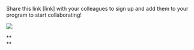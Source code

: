 Share this link \[link\] with your colleagues to sign up and add them to your program to start collaborating!



![](https://lh5.googleusercontent.com/mTyq5ZRJoUQcN3f3zLE569GH5us1SeBOV8wxFCD-gpdhEipGGWQMRjSDVmhZURLHWCnf9lAX44kLUl8JfOETAbP2-f-YCfsh5YRA5Berazr9ewlxL-FS01MvY5Z-OstOXdWUg1nh)

**  
**

